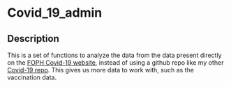 # Covid_19_admin

## Description
This is a set of functions to analyze the data from the data present directly on the [FOPH Covid-19 website](covid19.admin.ch), instead of using a github repo like my other [Covid-19 repo](https://github.com/paulbmiller/covid_19). This gives us more data to work with, such as the vaccination data.

